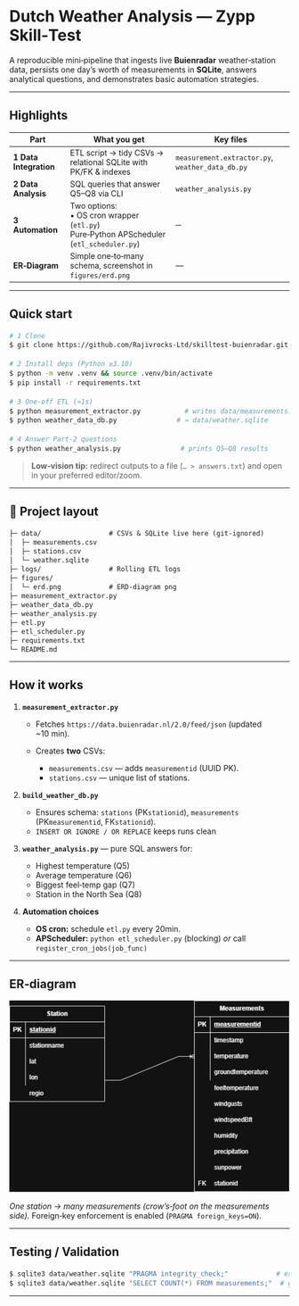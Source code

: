 # Dutch Weather Analysis — Zypp Skill‑Test

A reproducible mini‑pipeline that ingests live **Buienradar** weather‑station data, persists one day’s worth of measurements in **SQLite**, answers analytical questions, and demonstrates basic automation strategies.

---

## Highlights

| Part                   | What you get                                                                                   | Key files                                        |
|------------------------|------------------------------------------------------------------------------------------------|--------------------------------------------------|
| **1 Data Integration** | ETL script -> tidy CSVs -> relational SQLite with PK/FK & indexes                              | `measurement.extractor.py`, `weather_data_db.py` |
| **2 Data Analysis**    | SQL queries that answer Q5–Q8 via CLI                                                          | `weather_analysis.py`                            |
| **3 Automation**       | Two options:<br>▪️ OS cron wrapper (`etl.py`)<br> Pure‑Python APScheduler (`etl_scheduler.py`) | ─                                                |
| **ER‑Diagram**         | Simple one‑to‑many schema, screenshot in `figures/erd.png`                                     | —                                                |

---

## Quick start

```bash
# 1 Clone
$ git clone https://github.com/Rajivrocks-Ltd/skilltest-buienradar.git

# 2 Install deps (Python ≥3.10)
$ python -m venv .venv && source .venv/bin/activate
$ pip install -r requirements.txt

# 3 One‑off ETL (≈1s)
$ python measurement_extractor.py           # writes data/measurements.csv + data/stations.csv
$ python weather_data_db.py               # → data/weather.sqlite

# 4 Answer Part‑2 questions
$ python weather_analysis.py               # prints Q5–Q8 results
```

> **Low‑vision tip:** redirect outputs to a file (`… > answers.txt`) and open in your preferred editor/zoom.

---

## 📁 Project layout

```
├─ data/                 # CSVs & SQLite live here (git‑ignored)
│  ├─ measurements.csv
│  ├─ stations.csv
│  └─ weather.sqlite
├─ logs/                 # Rolling ETL logs
├─ figures/
│  └─ erd.png            # ERD‑diagram png
├─ measurement_extractor.py
├─ weather_data_db.py
├─ weather_analysis.py
├─ etl.py
├─ etl_scheduler.py
├─ requirements.txt
└─ README.md
```

---

## How it works

1. **`measurement_extractor.py`**

    * Fetches `https://data.buienradar.nl/2.0/feed/json` (updated \~10 min).
    * Creates **two** CSVs:

        * `measurements.csv` — adds `measurementid` (UUID PK).
        * `stations.csv` — unique list of stations.
2. **`build_weather_db.py`**

    * Ensures schema: `stations` (PK`stationid`),
      `measurements` (PK`measurementid`, FK`stationid`).
    * `INSERT OR IGNORE / OR REPLACE` keeps runs clean
3. **`weather_analysis.py`** — pure SQL answers for:

    * Highest temperature (Q5)
    * Average temperature (Q6)
    * Biggest feel‑temp gap (Q7)
    * Station in the North Sea (Q8)
4. **Automation choices**

    * **OS cron:** schedule `etl.py` every 20min.
    * **APScheduler:** `python etl_scheduler.py` (blocking) *or*
      call `register_cron_jobs(job_func)`

---


## ER‑diagram

![ERD](figures/ERD.png)

*One station → many measurements (crow’s‑foot on the measurements side).*  Foreign‑key enforcement is enabled (`PRAGMA foreign_keys=ON`).

---

## Testing / Validation

```bash
$ sqlite3 data/weather.sqlite "PRAGMA integrity_check;"            # expect: ok
$ sqlite3 data/weather.sqlite "SELECT COUNT(*) FROM measurements;"  # growing count after each run
```

---
